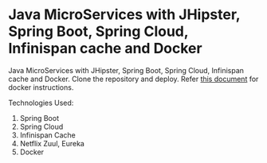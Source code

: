 # Java MicroServices with JHipster, Spring Boot, Spring Cloud, Infinispan cache and Docker
Java MicroServices with JHipster, Spring Boot, Spring Cloud, Infinispan cache and Docker. Clone the repository and deploy. Refer [this document](https://www.jhipster.tech/docker-compose/) for docker instructions.

Technologies Used:
1. Spring Boot
2. Spring Cloud
3. Infinispan Cache
4. Netflix Zuul, Eureka
5. Docker
